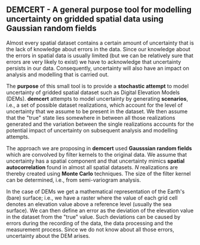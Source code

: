 ## DEMCERT - A general purpose tool for modelling uncertainty on gridded spatial data using Gaussian random fields

Almost every spatial dataset contains a certain amount of uncertainty that is the lack of knowledge about errors in the data. Since our knowledge about the errors in spatial data is usually limited (but we can be relatively sure that errors are very likely to exist) we have to acknowledge that uncertainty persists in our data. Consequently, uncertainty will also have an impact on analysis and modelling that is carried out.

The **purpose** of this small tool is to provide a **stochastic attempt** to model uncertainty of gridded spatial dataset such as Digital Elevation Models (DEMs). **demcert** attempts to model uncertainty by generating **scenarios**, i.e., a set of possible dataset realizations, which account for the level of uncertainty that we assume to be present in the dataset. We then assume that the "true" state lies somewhere in between all those realizations generated and the variation between the single realizations accounts for the potential impact of uncertainty on subsequent analysis and modelling attempts.

The approach we are proposing in **demcert** used **Gausssian random fields** which are convolved by filter kernels to the original data. We assume that uncertainty has a spatial component and that uncertainty mimics **spatial autocorrelation** found in almost all spatial datasets. *N* realizations are thereby created using **Monte Carlo** techniques. The size of the filter kernel can be determined, i.e.,  from semi-variogram analysis.

In the case of DEMs we get a mathematical representation of the Earth's (bare) surface; i.e., we have a raster where the value of each grid cell denotes an elevation value above a reference level (usually the sea surface). We can then define an error as the deviation of the elevation value in the dataset from the "true" value. Such deviations can be caused by errors during the recording of the data, the data processing and the measurement process. Since we do not know about all those errors, uncertainty about the DEM arises.
